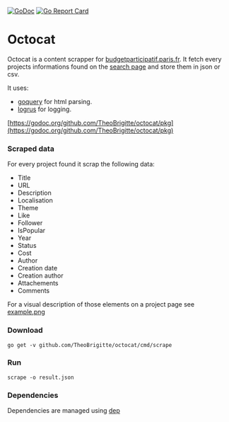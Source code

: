 [![GoDoc](https://godoc.org/github.com/TheoBrigitte/octocat?status.svg)](https://godoc.org/github.com/TheoBrigitte/octocat)
[![Go Report Card](https://goreportcard.com/badge/github.com/TheoBrigitte/octocat)](https://goreportcard.com/report/github.com/TheoBrigitte/octocat)

# Octocat

Octocat is a content scrapper for [budgetparticipatif.paris.fr](https://budgetparticipatif.paris.fr/).
It fetch every projects informations found on the [search page](https://budgetparticipatif.paris.fr/bp/jsp/site/Portal.jsp?page=search-solr&conf=list_idees) and store them in json or csv.

It uses:
* [goquery](https://github.com/PuerkitoBio/goquery) for html parsing.
* [logrus](https://github.com/sirupsen/logrus) for logging.

[https://godoc.org/github.com/TheoBrigitte/octocat/pkg](https://godoc.org/github.com/TheoBrigitte/octocat/pkg)

### Scraped data

For every project found it scrap the following data:
* Title
* URL
* Description
* Localisation
* Theme
* Like
* Follower
* IsPopular
* Year
* Status
* Cost
* Author
* Creation date
* Creation author
* Attachements
* Comments

For a visual description of those elements on a project page see [example.png](https://github.com/TheoBrigitte/octocat/project-example.png)

### Download

`go get -v github.com/TheoBrigitte/octocat/cmd/scrape`

### Run

`scrape -o result.json`

### Dependencies

Dependencies are managed using [dep](https://github.com/golang/dep)
